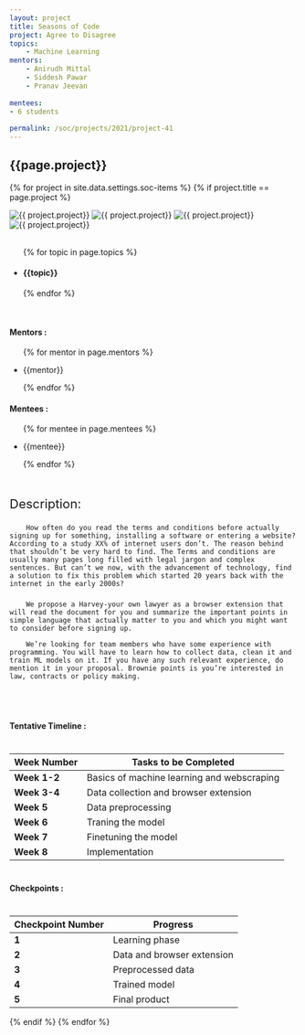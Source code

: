 ```yaml
---
layout: project
title: Seasons of Code
project: Agree to Disagree
topics:
    - Machine Learning
mentors:
    - Anirudh Mittal
    - Siddesh Pawar
    - Pranav Jeevan   
    
mentees:
- 6 students   
    
permalink: /soc/projects/2021/project-41
---
```


<h2 class="display1 m-3 p-3 text-center project-title">{{page.project}}</h2>

{% for project in site.data.settings.soc-items %}
{% if project.title == page.project %}
<div class ="img-soc d-block"> 
    <img src="{{ site.baseurl }}/{{ project.image }}" alt="{{ project.project}}" class="image-1">
    <img src="{{ site.baseurl }}/{{ project.image }}" alt="{{ project.project}}" class="image-2">
    <img src="{{ site.baseurl }}/{{ project.image }}" alt="{{ project.project}}" class="image-3">
    <img src="{{ site.baseurl }}/{{ project.image }}" alt="{{ project.project}}" class="image-4">
</div>

<div>
    <br>
    <ul>
        {% for topic in page.topics %}
        <li><h4 class="text-primary text-center">{{topic}}</h4></li>
        {% endfor %}
    </ul>
    <br>
    <h4 class="display3  ">Mentors :</h4> 
    <ul>
        {% for mentor in page.mentors %}
        <li><p class="lead">{{mentor}}</p></li>
        {% endfor %}
    </ul>
    <h4 class="display3  ">Mentees :</h4> 
    <ul>
        {% for mentee in page.mentees %}
        <li><p class="lead">{{mentee}}</p></li>
        {% endfor %}
    </ul>
</div>
<div>
    <p class="display3 project-desc" style = "font-size:22px;" >
        <br>
        Description:

        How often do you read the terms and conditions before actually signing up for something, installing a software or entering a website? According to a study XX% of internet users don’t. The reason behind that shouldn’t be very hard to find. The Terms and conditions are usually many pages long filled with legal jargon and complex sentences. But can’t we now, with the advancement of technology, find a solution to fix this problem which started 20 years back with the internet in the early 2000s? 
  </p>
  <p class="display3" style = "font-size:22px;" >

        We propose a Harvey-your own lawyer as a browser extension that will read the document for you and summarize the important points in simple language that actually matter to you and which you might want to consider before signing up.

        We’re looking for team members who have some experience with programming. You will have to learn how to collect data, clean it and train ML models on it. If you have any such relevant experience, do mention it in your proposal. Brownie points is you’re interested in law, contracts or policy making.
  </p><br>
</div>
<div class="d-flex">
<div>
    <h4 class="display3" style="margin:40px 0px 40px 0px;">Tentative Timeline :</h4>
    <table class="table table-striped">
  <thead>
    <tr>
      <th>Week Number</th>
      <th>Tasks to be Completed</th>
    </tr>
  </thead>
  <tbody>
    <tr>
      <td><strong>Week 1-2</strong></td>
      <td>Basics of machine learning and webscraping</td>
    </tr>
    <tr>
      <td><strong>Week 3-4</strong></td>
      <td>Data collection and browser extension</td>
    </tr>
    <tr>
      <td><strong>Week 5</strong></td>
      <td>Data preprocessing</td>
    </tr>
    <tr>
      <td><strong>Week 6</strong></td>
      <td>Traning the model</td>
    </tr>
    <tr>
      <td><strong>Week 7</strong></td>
      <td>Finetuning the model</td>
    </tr>
    <tr>
      <td><strong>Week 8</strong></td>
      <td>Implementation</td>
    </tr>
  </tbody>
</table>
</div>
<div>
    <h4 class="display3" style="margin:40px 0px 40px 0px;">Checkpoints :</h4>
    <table class="table table-striped">
  <thead>
    <tr>
      <th>Checkpoint Number</th>
      <th>Progress</th>
    </tr>
  </thead>
  <tbody>
    <tr>
      <td><strong>1</strong></td>
      <td>Learning phase</td>
    </tr>
    <tr>
      <td><strong>2</strong></td>
      <td>Data and browser extension</td>
    </tr>
    <tr>
      <td><strong>3</strong></td>
      <td>Preprocessed data</td>
    </tr>
    <tr>
      <td><strong>4</strong></td>
      <td>Trained model</td>
    </tr>
    <tr>
      <td><strong>5</strong></td>
      <td>Final product</td>
    </tr>
  </tbody>
</table>
</div>
</div>
{% endif %}
{% endfor %}
